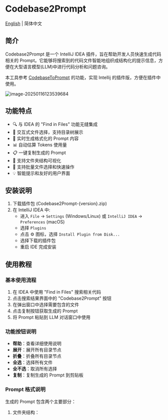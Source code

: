 # Codebase2Prompt

[English](README_EN.md) | 简体中文

## 简介

Codebase2Prompt 是一个 IntelliJ IDEA 插件，旨在帮助开发人员快速生成代码相关的 Prompt。它能够将搜索到的代码文件智能地组织成结构化的提示信息，方便在大型语言模型(LLM)中进行代码分析和问题咨询。

本工具参考 [CodebaseToPrompt](https://github.com/hello-nerdo/CodebaseToPrompt)  的功能，实现 Intellij 的插件版，方便在插件中使用。

![image-20250116123539684](http://yr-pic.yunrong.cn/md/202501161235101.png)



## 功能特点

- 🔍 与 IDEA 的 "Find in Files" 功能无缝集成
- 📁 交互式文件选择，支持目录树展示
- 🔄 实时生成格式化的 Prompt 内容
- 📊 自动估算 Tokens 使用量
- 📋 一键复制生成的 Prompt
- 🌳 支持文件夹结构可视化
- 🎯 支持批量文件选择和快速操作
- 💡 智能提示和友好的用户界面

## 安装说明

1. 下载插件包 (Codebase2Prompt-{version}.zip)
2. 在 IntelliJ IDEA 中:
   - 进入 `File` → `Settings` (Windows/Linux) 或 `IntelliJ IDEA` → `Preferences` (macOS)
   - 选择 `Plugins`
   - 点击 ⚙️ 图标，选择 `Install Plugin from Disk...`
   - 选择下载的插件包
   - 重启 IDE 完成安装

## 使用教程

### 基本使用流程

1. 在 IDEA 中使用 "Find in Files" 搜索相关代码
2. 点击搜索结果界面中的 "Codebase2Prompt" 按钮
3. 在弹出窗口中选择需要包含的文件
4. 点击复制按钮获取生成的 Prompt
5. 将 Prompt 粘贴到 LLM 对话窗口中使用

### 功能按钮说明

- **帮助**：查看详细使用说明
- **展开**：展开所有目录节点
- **折叠**：折叠所有目录节点
- **全选**：选择所有文件
- **全不选**：取消所有选择
- **复制**：复制生成的 Prompt 到剪贴板

### Prompt 格式说明

生成的 Prompt 包含两个主要部分：

1. 文件夹结构： 